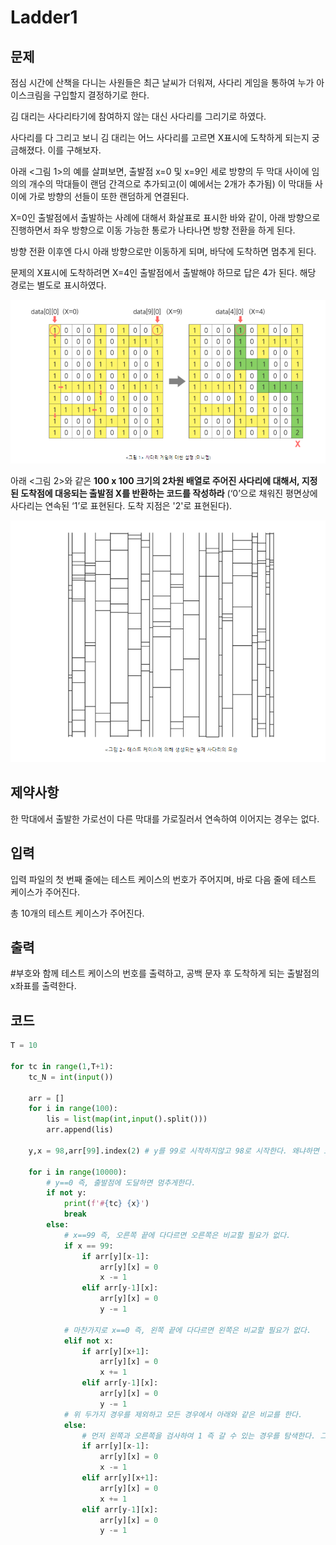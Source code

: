 # Ladder1

## 문제

점심 시간에 산책을 다니는 사원들은 최근 날씨가 더워져, 사다리 게임을 통하여 누가 아이스크림을 구입할지 결정하기로 한다.

김 대리는 사다리타기에 참여하지 않는 대신 사다리를 그리기로 하였다.

사다리를 다 그리고 보니 김 대리는 어느 사다리를 고르면 X표시에 도착하게 되는지 궁금해졌다. 이를 구해보자.

아래 <그림 1>의 예를 살펴보면, 출발점 x=0 및 x=9인 세로 방향의 두 막대 사이에 임의의 개수의 막대들이 랜덤 간격으로 추가되고(이 예에서는 2개가 추가됨) 이 막대들 사이에 가로 방향의 선들이 또한 랜덤하게 연결된다.

X=0인 출발점에서 출발하는 사례에 대해서 화살표로 표시한 바와 같이, 아래 방향으로 진행하면서 좌우 방향으로 이동 가능한 통로가 나타나면 방향 전환을 하게 된다.

방향 전환 이후엔 다시 아래 방향으로만 이동하게 되며, 바닥에 도착하면 멈추게 된다.

문제의 X표시에 도착하려면 X=4인 출발점에서 출발해야 하므로 답은 4가 된다. 해당 경로는 별도로 표시하였다.

![](1210_Ladder1.assets/SmartSelectImage_2022-02-15-17-14-56.png)

아래 <그림 2>와 같은 **100 x 100 크기의 2차원 배열로 주어진 사다리에 대해서, 지정된 도착점에 대응되는 출발점 X를 반환하는 코드를 작성하라** (‘0’으로 채워진 평면상에 사다리는 연속된 ‘1’로 표현된다. 도착 지점은 '2'로 표현된다).

![](1210_Ladder1.assets/SmartSelectImage_2022-02-15-17-15-41.png)

## 제약사항

한 막대에서 출발한 가로선이 다른 막대를 가로질러서 연속하여 이어지는 경우는 없다.

## 입력

입력 파일의 첫 번째 줄에는 테스트 케이스의 번호가 주어지며, 바로 다음 줄에 테스트 케이스가 주어진다.

총 10개의 테스트 케이스가 주어진다.

## 출력

\#부호와 함께 테스트 케이스의 번호를 출력하고, 공백 문자 후 도착하게 되는 출발점의 x좌표를 출력한다.

## 코드

```python
T = 10

for tc in range(1,T+1):
    tc_N = int(input())

    arr = []
    for i in range(100):
        lis = list(map(int,input().split()))
        arr.append(lis)

    y,x = 98,arr[99].index(2) # y를 99로 시작하지않고 98로 시작한다. 왜냐하면 도착지점으로 오는 길은 바로 위에 밖에 없기때문에 98번부터 비교하면 된다.

    for i in range(10000):
        # y==0 즉, 출발점에 도달하면 멈추게한다.
        if not y:
            print(f'#{tc} {x}')
            break
        else:
            # x==99 즉, 오른쪽 끝에 다다르면 오른쪽은 비교할 필요가 없다.
            if x == 99:
                if arr[y][x-1]:
                    arr[y][x] = 0
                    x -= 1
                elif arr[y-1][x]:
                    arr[y][x] = 0
                    y -= 1

            # 마찬가지로 x==0 즉, 왼쪽 끝에 다다르면 왼쪽은 비교할 필요가 없다.
            elif not x:
                if arr[y][x+1]:
                    arr[y][x] = 0
                    x += 1
                elif arr[y-1][x]:
                    arr[y][x] = 0
                    y -= 1
            # 위 두가지 경우를 제외하고 모든 경우에서 아래와 같은 비교를 한다.
            else:
                # 먼저 왼쪽과 오른쪽을 검사하여 1 즉 갈 수 있는 경우를 탐색한다. 그 이유는 위와 왼or오가 같이 있는 갈림길에선 왼or오 방향이 먼저이기 때문이다.
                if arr[y][x-1]:
                    arr[y][x] = 0
                    x -= 1
                elif arr[y][x+1]:
                    arr[y][x] = 0
                    x += 1
                elif arr[y-1][x]:
                    arr[y][x] = 0
                    y -= 1
```

